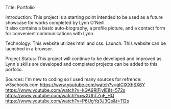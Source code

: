 Title: Portfolio

Introduction:   This project is a starting point intended to be used as a future showcase for works completed by Lynn O'Neill.  
                It also contains a basic auto-biography, a profile picture, and a contact form for convenient communications with 
                Lynn.
                
Technology:     This website utilizes html and css.
Launch:         This website can be launched in a browser.

Project Status: This project will continue to be developed and improved as Lynn's skills are developed and completed projects can be
                added to this porfolio.
                
Sources:        I'm new to coding so I used many sources for refrence:
                w3schools.com
                https://www.youtube.com/watch?v=qlCIXXhSX6Y
                https://www.youtube.com/watch?v=kGA9RIFiyIE&t=572s
                https://www.youtube.com/watch?v=wXUhTZpF_HQ
                https://www.youtube.com/watch?v=P6UgYq3J3Qs&t=112s
                
